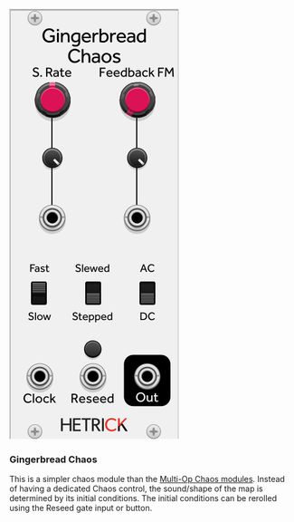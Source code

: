 ![Module](../Images/Modules/Gingerbread.png)

### Gingerbread Chaos
This is a simpler chaos module than the [Multi-Op Chaos modules](./OpChaos.md). Instead of having a dedicated Chaos control, the sound/shape of the map is determined by its initial conditions. The initial conditions can be rerolled using the Reseed gate input or button.